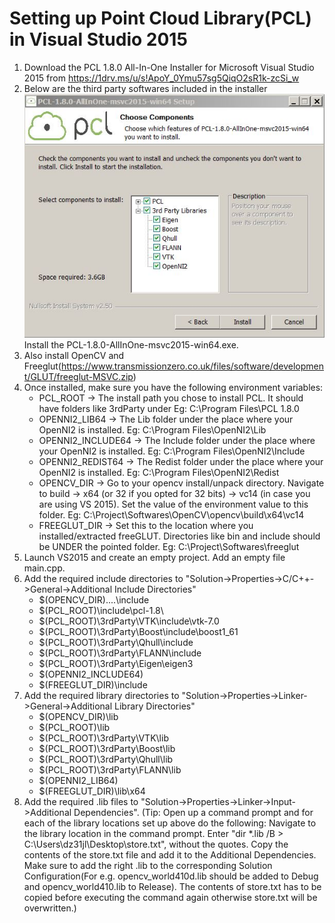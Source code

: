 # Setting up Point Cloud Library(PCL) in Visual Studio 2015
1. Download the PCL 1.8.0 All-In-One Installer for Microsoft Visual Studio 2015 from https://1drv.ms/u/s!ApoY_0Ymu57sg5QiqO2sR1k-zcSi_w
2. Below are the third party softwares included in the installer
  ![alt text](ReadMe_Images/Third_Party_Softwares_Included_In_The_PCL_Installer.JPG)
  Install the PCL-1.8.0-AllInOne-msvc2015-win64.exe.
3. Also install OpenCV and Freeglut(https://www.transmissionzero.co.uk/files/software/development/GLUT/freeglut-MSVC.zip)
4. Once installed, make sure you have the following environment variables:
    * PCL_ROOT → The install path you chose to install PCL. It should have folders like 3rdParty under Eg: C:\Program Files\PCL 1.8.0
    * OPENNI2_LIB64 → The Lib folder under the place where your OpenNI2 is installed. Eg: C:\Program Files\OpenNI2\Lib
    * OPENNI2_INCLUDE64 → The Include folder under the place where your OpenNI2 is installed. Eg: C:\Program Files\OpenNI2\Include
    * OPENNI2_REDIST64 → The Redist folder under the place where your OpenNI2 is installed. Eg: C:\Program Files\OpenNI2\Redist
    * OPENCV_DIR → Go to your opencv install/unpack directory. Navigate to build → x64 (or 32 if you opted for 32 bits) → vc14 (in case you are using VS 2015). Set the value of the environment value to this folder. Eg: C:\Project\Softwares\OpenCV\opencv\build\x64\vc14
    * FREEGLUT_DIR → Set this to the location where you installed/extracted freeGLUT. Directories like bin and include should be UNDER the pointed folder. Eg: C:\Project\Softwares\freeglut
5. Launch VS2015 and create an empty project. Add an empty file main.cpp. 
6. Add the required include directories to "Solution->Properties->C/C++->General->Additional Include Directories"
    * $(OPENCV_DIR)\..\..\include
    * $(PCL_ROOT)\include\pcl-1.8\
    * $(PCL_ROOT)\3rdParty\VTK\include\vtk-7.0
    * $(PCL_ROOT)\3rdParty\Boost\include\boost1_61
    * $(PCL_ROOT)\3rdParty\Qhull\include
    * $(PCL_ROOT)\3rdParty\FLANN\include
    * $(PCL_ROOT)\3rdParty\Eigen\eigen3
    * $(OPENNI2_INCLUDE64)
    * $(FREEGLUT_DIR)\include
7. Add the required library directories to "Solution->Properties->Linker->General->Additional Library Directories"
    * $(OPENCV_DIR)\lib
    * $(PCL_ROOT)\lib
    * $(PCL_ROOT)\3rdParty\VTK\lib
    * $(PCL_ROOT)\3rdParty\Boost\lib
    * $(PCL_ROOT)\3rdParty\Qhull\lib
    * $(PCL_ROOT)\3rdParty\FLANN\lib
    * $(OPENNI2_LIB64)
    * $(FREEGLUT_DIR)\lib\x64
8. Add the required .lib files to "Solution->Properties->Linker->Input->Additional Dependencies". 
   (Tip: Open up a command prompt and for each of the library locations set up above do the following: 
   Navigate to the library location in the command prompt. Enter "dir \*.lib /B > C:\Users\dz31jl\Desktop\store.txt", without the quotes. Copy the contents of the store.txt file and add it to the Additional Dependencies. Make sure to add the right .lib to the corresponding Solution Configuration(For e.g. opencv_world410d.lib should be added to Debug and opencv_world410.lib to Release). The contents of store.txt has to be copied before executing the command again otherwise store.txt will be overwritten.)

